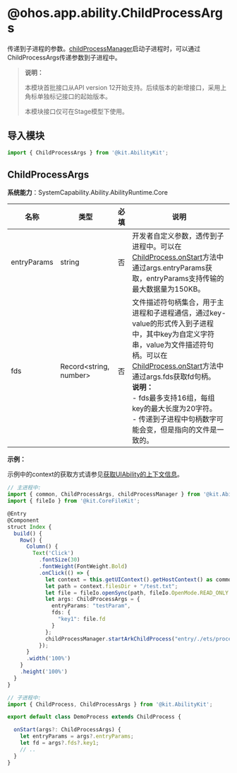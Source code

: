 # @ohos.app.ability.ChildProcessArgs

传递到子进程的参数。[childProcessManager](js-apis-app-ability-childProcessManager.md)启动子进程时，可以通过ChildProcessArgs传递参数到子进程中。

> **说明：**
> 
> 本模块首批接口从API version 12开始支持。后续版本的新增接口，采用上角标单独标记接口的起始版本。
> 
> 本模块接口仅可在Stage模型下使用。

## 导入模块

```ts
import { ChildProcessArgs } from '@kit.AbilityKit';
```

## ChildProcessArgs

**系统能力**：SystemCapability.Ability.AbilityRuntime.Core

| 名称        | 类型                    | 必填 | 说明                                                         |
| ----------- | --------------------   | ---- | ------------------------------------------------------------ |
| entryParams | string                 |  否  | 开发者自定义参数，透传到子进程中。可以在[ChildProcess.onStart](js-apis-app-ability-childProcess.md#childprocessonstart)方法中通过args.entryParams获取，entryParams支持传输的最大数据量为150KB。|
| fds         | Record<string, number> |  否  | 文件描述符句柄集合，用于主进程和子进程通信，通过key-value的形式传入到子进程中，其中key为自定义字符串，value为文件描述符句柄。可以在[ChildProcess.onStart](js-apis-app-ability-childProcess.md#childprocessonstart)方法中通过args.fds获取fd句柄。<br/><b>说明：</b> <br>- fds最多支持16组，每组key的最大长度为20字符。<br>- 传递到子进程中句柄数字可能会变，但是指向的文件是一致的。|

**示例：**

示例中的context的获取方式请参见[获取UIAbility的上下文信息](../../application-models/uiability-usage.md#获取uiability的上下文信息)。

```ts
// 主进程中:
import { common, ChildProcessArgs, childProcessManager } from '@kit.AbilityKit';
import { fileIo } from '@kit.CoreFileKit';

@Entry
@Component
struct Index {
  build() {
    Row() {
      Column() {
        Text('Click')
          .fontSize(30)
          .fontWeight(FontWeight.Bold)
          .onClick(() => {
            let context = this.getUIContext().getHostContext() as common.UIAbilityContext;
            let path = context.filesDir + "/test.txt";
            let file = fileIo.openSync(path, fileIo.OpenMode.READ_ONLY | fileIo.OpenMode.CREATE);
            let args: ChildProcessArgs = {
              entryParams: "testParam",
              fds: {
                "key1": file.fd
              }
            };
            childProcessManager.startArkChildProcess("entry/./ets/process/DemoProcess.ets", args);
          });
      }
      .width('100%')
    }
    .height('100%')
  }
}
```

```ts
// 子进程中:
import { ChildProcess, ChildProcessArgs } from '@kit.AbilityKit';

export default class DemoProcess extends ChildProcess {

  onStart(args?: ChildProcessArgs) {
    let entryParams = args?.entryParams;
    let fd = args?.fds?.key1;
    // ..
  }
}
```
